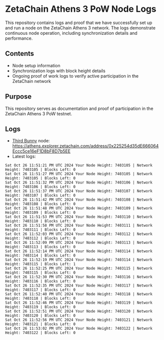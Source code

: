 # ZetaChain Athens 3 PoW Node Logs
This repository contains logs and proof that we have successfully set up and run a node on the ZetaChain Athens 3 network. The logs demonstrate continuous node operation, including synchronization details and performance.

## Contents
- Node setup information
- Synchronization logs with block height details
- Ongoing proof of work logs to verify active participation in the ZetaChain network

## Purpose
This repository serves as documentation and proof of participation in the ZetaChain Athens 3 PoW testnet.

## Logs

- [Third Bunny](https://thirdbunny.xyz/) node: https://athens.explorer.zetachain.com/address/0x225254d35dE666064Eccc5ce16eF1D8bF8D7b5EE
- Latest logs:
```
Sat Oct 26 11:51:21 PM UTC 2024 Your Node Height: 7403105 | Network Height: 7403105 | Blocks Left: 0
Sat Oct 26 11:51:27 PM UTC 2024 Your Node Height: 7403105 | Network Height: 7403105 | Blocks Left: 0
Sat Oct 26 11:51:32 PM UTC 2024 Your Node Height: 7403106 | Network Height: 7403106 | Blocks Left: 0
Sat Oct 26 11:51:37 PM UTC 2024 Your Node Height: 7403107 | Network Height: 7403107 | Blocks Left: 0
Sat Oct 26 11:51:42 PM UTC 2024 Your Node Height: 7403108 | Network Height: 7403108 | Blocks Left: 0
Sat Oct 26 11:51:48 PM UTC 2024 Your Node Height: 7403109 | Network Height: 7403109 | Blocks Left: 0
Sat Oct 26 11:51:53 PM UTC 2024 Your Node Height: 7403110 | Network Height: 7403110 | Blocks Left: 0
Sat Oct 26 11:51:58 PM UTC 2024 Your Node Height: 7403111 | Network Height: 7403111 | Blocks Left: 0
Sat Oct 26 11:52:03 PM UTC 2024 Your Node Height: 7403112 | Network Height: 7403112 | Blocks Left: 0
Sat Oct 26 11:52:09 PM UTC 2024 Your Node Height: 7403113 | Network Height: 7403113 | Blocks Left: 0
Sat Oct 26 11:52:14 PM UTC 2024 Your Node Height: 7403114 | Network Height: 7403114 | Blocks Left: 0
Sat Oct 26 11:52:19 PM UTC 2024 Your Node Height: 7403114 | Network Height: 7403115 | Blocks Left: 1
Sat Oct 26 11:52:25 PM UTC 2024 Your Node Height: 7403115 | Network Height: 7403115 | Blocks Left: 0
Sat Oct 26 11:52:30 PM UTC 2024 Your Node Height: 7403116 | Network Height: 7403116 | Blocks Left: 0
Sat Oct 26 11:52:35 PM UTC 2024 Your Node Height: 7403117 | Network Height: 7403117 | Blocks Left: 0
Sat Oct 26 11:52:40 PM UTC 2024 Your Node Height: 7403118 | Network Height: 7403118 | Blocks Left: 0
Sat Oct 26 11:52:46 PM UTC 2024 Your Node Height: 7403119 | Network Height: 7403119 | Blocks Left: 0
Sat Oct 26 11:52:51 PM UTC 2024 Your Node Height: 7403120 | Network Height: 7403120 | Blocks Left: 0
Sat Oct 26 11:52:56 PM UTC 2024 Your Node Height: 7403121 | Network Height: 7403121 | Blocks Left: 0
Sat Oct 26 11:53:02 PM UTC 2024 Your Node Height: 7403122 | Network Height: 7403122 | Blocks Left: 0
```
